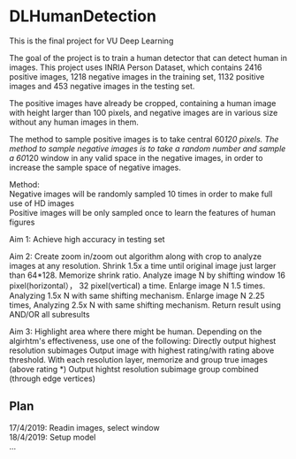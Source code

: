# DLHumanDetection
This is the final project for VU Deep Learning

The goal of the project is to train a human detector that can detect human in images. 
This project uses INRIA Person Dataset, which contains 2416 positive images, 1218 negative images in the training set, 1132 positive images and 453 negative images in the testing set.

The positive images have already be cropped, containing a human image with height larger than 100 pixels, and negative images are in various size without any human images in them. 

The method to sample positive images is to take central 60*120 pixels. The method to sample negative images is to take a random number and sample a 60*120 window in any valid space in the negative images, in order to increase the sample space of negative images.

Method:  
Negative images will be randomly sampled 10 times in order to make full use of HD images  
Positive images will be only sampled once to learn the features of human figures  

Aim 1:
Achieve high accuracy in testing set

Aim 2:
Create zoom in/zoom out algorithm along with crop to analyze images at any resolution. 
    Shrink 1.5x a time until original image just larger than 64*128.
    Memorize shrink ratio.
    Analyze image N by shifting window 16 pixel(horizontal）， 32 pixel(vertical) a time.
    Enlarge image N 1.5 times. Analyzing 1.5x N with same shifting mechanism.
    Enlarge image N 2.25 times, Analyzing 2.5x N with same shifting mechanism.
    Return result using AND/OR all subresults
    
Aim 3:
Highlight area where there might be human.
    Depending on the algirhtm's effectiveness, use one of the following:
        Directly output highest resolution subimages
        Output image with highest rating/with rating above threshold.
        With each resolution layer, memorize and group true images (above rating *)
            Output hightst resolution subimage group combined (through edge vertices)
    
    

## Plan  
17/4/2019: Readin images, select window  
18/4/2019: Setup model  
...